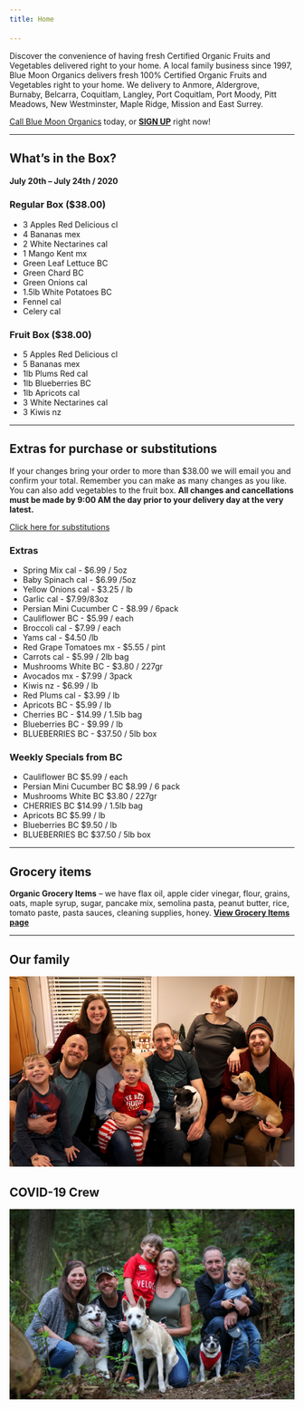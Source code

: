 ```yaml
---
title: Home

---
```

Discover the convenience of having fresh Certified Organic Fruits and Vegetables delivered right to your home. A local family business since 1997, Blue Moon Organics delivers fresh 100% Certified Organic Fruits and Vegetables right to your home. We delivery to Anmore, Aldergrove, Burnaby, Belcarra, Coquitlam, Langley, Port Coquitlam, Port Moody, Pitt Meadows, New Westminster, Maple Ridge, Mission and East Surrey.

[Call Blue Moon Organics](/contact) today, or [**SIGN UP**](/sign-up) right now!

***

## What’s in the Box?

#### **July 20th – July 24th / 2020**

### Regular Box ($38.00)

* 3 Apples Red Delicious cl
* 4 Bananas mex
* 2 White Nectarines cal
* 1 Mango Kent  mx
* Green Leaf Lettuce BC
* Green Chard BC
* Green Onions cal
* 1.5lb White Potatoes BC
* Fennel cal
* Celery  cal

### Fruit Box ($38.00)

* 5 Apples Red Delicious   cl
* 5 Bananas   mex
* 1lb Plums Red  cal
* 1lb Blueberries BC
* 1lb Apricots cal
* 3 White Nectarines  cal
* 3 Kiwis  nz

***

## Extras for purchase or substitutions

If your changes bring your order to more than $38.00 we will email you and confirm your total. Remember you can make as many changes as you like. You can also add vegetables to the fruit box. **All changes and cancellations must be made by 9:00 AM the day prior to your delivery day at the very latest.**

[Click here for substitutions](/substitutions "Click here for substitutions")

### Extras

* Spring Mix cal  -  $6.99 / 5oz
* Baby Spinach cal  -  $6.99 /5oz
* Yellow Onions cal -  $3.25 / lb
* Garlic  cal - $7.99/83oz
* Persian Mini Cucumber  C - $8.99 / 6pack
* Cauliflower BC - $5.99 / each
* Broccoli cal - $7.99 / each
* Yams cal -  $4.50 /lb
* Red Grape Tomatoes mx - $5.55 / pint
* Carrots cal -  $5.99 / 2lb bag
* Mushrooms White BC - $3.80 / 227gr
* Avocados mx - $7.99 / 3pack
* Kiwis nz - $6.99 / lb
* Red Plums cal - $3.99 / lb
* Apricots BC - $5.99 / lb
* Cherries BC - $14.99 / 1.5lb bag
* Blueberries BC - $9.99 / lb
* BLUEBERRIES BC - $37.50 / 5lb box

### Weekly Specials from BC

* Cauliflower  BC   $5.99 / each
* Persian Mini Cucumber  BC   $8.99 / 6 pack
* Mushrooms White  BC  $3.80 / 227gr
* CHERRIES BC   $14.99 / 1.5lb bag
* Apricots BC   $5.99 / lb
* Blueberries BC   $9.50 / lb
* BLUEBERRIES BC  $37.50 / 5lb box

***

## Grocery items

**Organic Grocery Items** – we have flax oil, apple cider vinegar, flour, grains, oats, maple syrup, sugar, pancake mix, semolina pasta, peanut butter, rice, tomato paste, pasta sauces, cleaning supplies, honey. [**View Grocery Items page**](/groceries)

***

## Our family

![Our family.](./uploads/IMG_1376-copy.jpg "Our family")

## COVID-19 Crew

![COVID-19 crew.](./uploads/covid.jpg "COVID-19 crew")